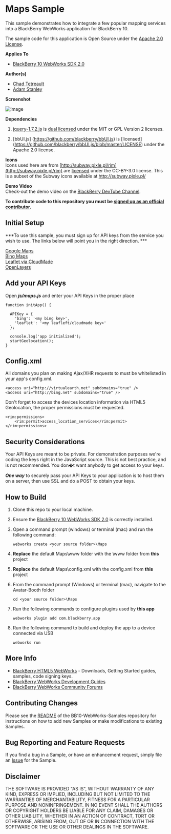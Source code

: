# Maps Sample

This sample demonstrates how to integrate a few popular mapping services into a BlackBerry WebWorks application for BlackBerry 10.

The sample code for this application is Open Source under the [Apache 2.0 License](http://www.apache.org/licenses/LICENSE-2.0.html).


**Applies To**

* [BlackBerry 10 WebWorks SDK 2.0](https://developer.blackberry.com/html5/download/sdk)

**Author(s)**

* [Chad Tetreault](http://bit.ly/chadli123)
* [Adam Stanley](http://www.twitter.com/n_adam_stanley)

**Screenshot**

![image](screenshot_maps.jpg)

**Dependencies**

1. [jquery-1.7.2.js](http://code.jquery.com/jquery-1.7.2.js) is [dual licensed](http://jquery.org/license/) under the MIT or GPL Version 2 licenses.

2. [bbUI.js] (https://github.com/blackberry/bbUI.js) is [licensed] (https://github.com/blackberry/bbUI.js/blob/master/LICENSE) under the Apache 2.0 license.

**Icons**<br/>
Icons used here are from [http://subway.pixle.pl/rim](http://subway.pixle.pl/rim) are [licensed](http://creativecommons.org/licenses/by/3.0/) under the CC-BY-3.0 license.  This is a subset of the Subway icons available at http://subway.pixle.pl/

**Demo Video**<br/>
Check-out the demo video on the [BlackBerry DevTube Channel](http://www.youtube.com/watch?v=lSn3rex7PCI).


**To contribute code to this repository you must be [signed up as an official contributor](http://blackberry.github.com/howToContribute.html).**

## Initial Setup

***To use this sample, you must sign up for API keys from the service you wish to use.  The links below will point you in the right direction. ***

[Google Maps](https://code.google.com/apis/console)<br/>
[Bing Maps](http://www.bingmapsportal.com/)<br/>
[Leaflet via CloudMade](http://ww.cloudmade.com/)<br/>
[OpenLayers](http://www.openlayers.org)<br/>

## Add your API Keys
Open ***js/maps.js*** and enter your API Keys in the proper place

```
function initApp() {

  APIKey = {
    'bing': '<my bing key>',
    'leaflet': '<my leafleft/cloudmade key>'
  };

  console.log('app initialized');
  startGeolocation();
}
```
## Config.xml
All domains you plan on making Ajax/XHR requests to must be whitelisted in your app's config.xml.

```
<access uri="http://virtualearth.net" subdomains="true" />
<access uri="http://bing.net" subdomains="true" />
```

Don't forget to access the devices location information via HTML5 Geolocation, the proper permissions must be requested.

```
<rim:permissions>
	<rim:permit>access_location_services</rim:permit>
</rim:permissions>
```

## Security Considerations

Your API Keys are meant to be private. For demonstration purposes we're coding the keys right in the JavaScript source.  This is not best practice, and is not recommended. You don�t want anybody to get access to your keys.

***One way*** to securely pass your API Keys to your application is to host them on a server, then use SSL and do a POST to obtain your keys.


## How to Build

1. Clone this repo to your local machine.

2. Ensure the [BlackBerry 10 WebWorks SDK 2.0](https://developer.blackberry.com/html5/download/sdk) is correctly installed.

3. Open a command prompt (windows) or terminal (mac) and run the following command:

	```
	webworks create <your source folder>\Maps
	```

4. **Replace** the default Maps\www folder with the \www folder from **this** project

5. **Replace** the default Maps\config.xml with the config.xml from **this** project

6. From the command prompt (Windows) or terminal (mac), navigate to the Avatar-Booth folder

	```
	cd <your source folder>\Maps
	```

7. Run the following commands to configure plugins used by **this app**

	```
	webworks plugin add com.blackberry.app
	```

8. Run the following command to build and deploy the app to a device connected via USB

	```
	webworks run
	```

## More Info

* [BlackBerry HTML5 WebWorks](https://bdsc.webapps.blackberry.com/html5/) - Downloads, Getting Started guides, samples, code signing keys.
* [BlackBerry WebWorks Development Guides](https://bdsc.webapps.blackberry.com/html5/documentation)
* [BlackBerry WebWorks Community Forums](http://supportforums.blackberry.com/t5/Web-and-WebWorks-Development/bd-p/browser_dev)


## Contributing Changes

Please see the [README](https://github.com/blackberry/BB10-WebWorks-Samples) of the BB10-WebWorks-Samples repository for instructions on how to add new Samples or make modifications to existing Samples.


## Bug Reporting and Feature Requests

If you find a bug in a Sample, or have an enhancement request, simply file an [Issue](https://github.com/blackberry/BB10-WebWorks-Samples/issues) for the Sample.

## Disclaimer

THE SOFTWARE IS PROVIDED "AS IS", WITHOUT WARRANTY OF ANY KIND, EXPRESS OR IMPLIED, INCLUDING BUT NOT LIMITED TO THE WARRANTIES OF MERCHANTABILITY, FITNESS FOR A PARTICULAR PURPOSE AND NONINFRINGEMENT. IN NO EVENT SHALL THE AUTHORS OR COPYRIGHT HOLDERS BE LIABLE FOR ANY CLAIM, DAMAGES OR OTHER LIABILITY, WHETHER IN AN ACTION OF CONTRACT, TORT OR OTHERWISE, ARISING FROM, OUT OF OR IN CONNECTION WITH THE SOFTWARE OR THE USE OR OTHER DEALINGS IN THE SOFTWARE.

